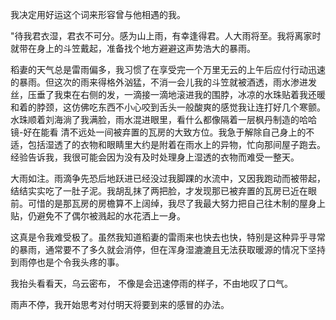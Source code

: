 我决定用好运这个词来形容曾与他相遇的我。

"待我君衣湿，君衣不可分。感为山上雨，有幸逢得君。人大雨将至。我将离家时就带在身上的斗笠戴起，准备找个地方避避这声势浩大的暴雨。

稻妻的天气总是雷雨偏多，我习惯了在享受完一个万里无云的上午后应付行动迅速的暴雨。但这次的雨来得格外汹猛，不消一会儿我的斗笠就被酒透，雨水渗进发丝，压垂了我束在右侧的发，一滴接一滴地滚进我的围脖，冰凉的水珠贴着我还暖和着的脖颈，这仿佛吃东西不小心咬到舌头一般酸爽的感觉我让连打好几个寒颤。水珠顺着刘海淌了我满脸，雨水混进眼里，看什么都像隔着一层枫丹制造的哈哈镜-好在能看 清不远处一间被弃置的瓦房的大致方位。我急于解除自己身上的不适，包括湿透了的衣物和眼睛里大约是附着在雨水上的异物，忙向那间屋子跑去。经验告诉我，我很可能会因为没有及时处理身上湿透的衣物而难受一整天。

大雨如注。雨滴争先恐后地跃进已经没过我脚踝的水流中，又因我跑动而被带起，结结实实吃了一肚子泥。我胡乱抹了两把脸，才发现那已被弃置的瓦房已近在眼前。可惜的是那瓦房的房檐算不上阔绰，我尽了我最大努力把自己往木制的屋身上贴，仍避免不了偶尔被溅起的水花洒上一身。

这真是令我难受极了。虽然我知道稻妻的雷雨来也快去也快，特别是这种异乎寻常的暴雨，通常要不了多久就会消停，但在浑身湿漉漉且无法获取暖源的情况下坚持到雨停也是个令我头疼的事。

我抬头看看天，乌云密布， 不像是会迅速停雨的样子，不由地叹了口气。

雨声不停，我开始思考对付明天将要到来的感冒的办法。
